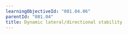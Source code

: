 ```yaml
---
learningObjectiveId: "081.04.06"
parentId: "081.04"
title: Dynamic lateral/directional stability
---
```

